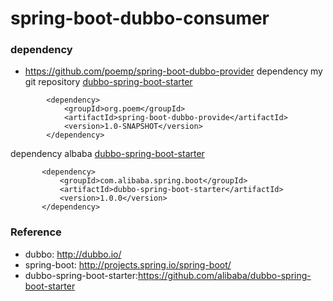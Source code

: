 # spring-boot-dubbo-consumer


### dependency
* https://github.com/poemp/spring-boot-dubbo-provider
dependency my git repository [dubbo-spring-boot-starter](https://github.com/poemp/spring-boot-dubbo-provider)
````
        <dependency>
            <groupId>org.poem</groupId>
            <artifactId>spring-boot-dubbo-provide</artifactId>
            <version>1.0-SNAPSHOT</version>
        </dependency>
````
dependency albaba [dubbo-spring-boot-starter](https://github.com/alibaba/dubbo-spring-boot-starter)
````
       <dependency>
           <groupId>com.alibaba.spring.boot</groupId>
           <artifactId>dubbo-spring-boot-starter</artifactId>
           <version>1.0.0</version>
       </dependency>
````
### Reference
* dubbo: http://dubbo.io/
* spring-boot: http://projects.spring.io/spring-boot/
* dubbo-spring-boot-starter:https://github.com/alibaba/dubbo-spring-boot-starter
